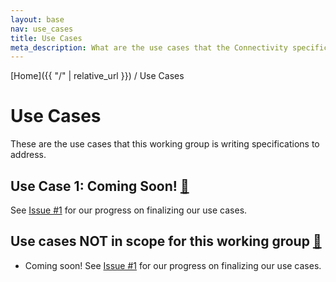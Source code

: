 ```yaml
---
layout: base
nav: use_cases
title: Use Cases
meta_description: What are the use cases that the Connectivity specifications this working group is trying to address?
---
```

[Home]({{ "/" | relative_url }}) / Use Cases

# Use Cases

These are the use cases that this working group is writing specifications to address.


## Use Case 1: Coming Soon! <a id="use-case-coming-soon" href="#use-case-carbon-accounting" class="permalink">🔗</a>

See [Issue #1](https://github.com/carbon-data-specification/Connectivity/issues/1) for our progress on finalizing our use cases.


## Use cases NOT in scope for this working group <a id="not-in-scope" href="#not-in-scope" class="permalink">🔗</a>

* Coming soon! See [Issue #1](https://github.com/carbon-data-specification/Connectivity/issues/1) for our progress on finalizing our use cases.
